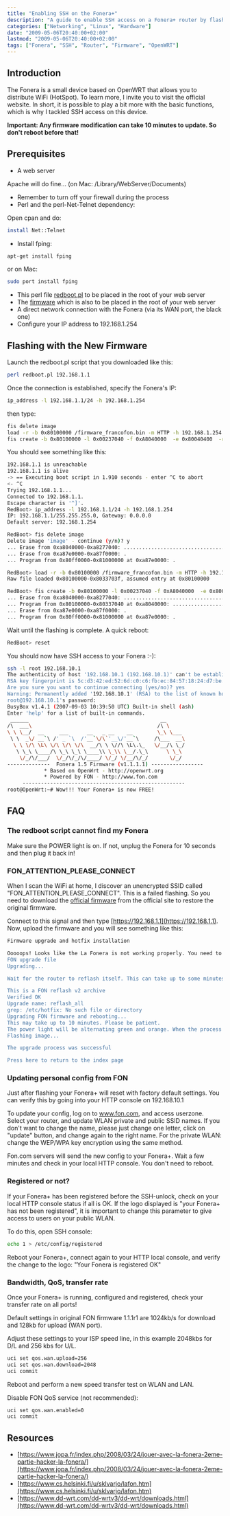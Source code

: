 ```yaml
---
title: "Enabling SSH on the Fonera+"
description: "A guide to enable SSH access on a Fonera+ router by flashing it with a custom firmware."
categories: ["Networking", "Linux", "Hardware"]
date: "2009-05-06T20:40:00+02:00"
lastmod: "2009-05-06T20:40:00+02:00"
tags: ["Fonera", "SSH", "Router", "Firmware", "OpenWRT"]
---
```


## Introduction

The Fonera is a small device based on OpenWRT that allows you to distribute WiFi (HotSpot). To learn more, I invite you to visit the official website. In short, it is possible to play a bit more with the basic functions, which is why I tackled SSH access on this device.

**Important: Any firmware modification can take 10 minutes to update. So don't reboot before that!**

## Prerequisites

* A web server

Apache will do fine... (on Mac: /Library/WebServer/Documents)

* Remember to turn off your firewall during the process
* Perl and the perl-Net-Telnet dependency:

Open cpan and do:

```bash
install Net::Telnet
```

* Install fping:

```bash
apt-get install fping
```

or on Mac:

```bash
sudo port install fping
```

* This perl file [redboot.pl](https://download.francofon.fr/fonera_plus_ssh/redboot.pl) to be placed in the root of your web server
* The [firmware](https://download.francofon.fr/fonera_plus_ssh/firmware_francofon.bin) which is also to be placed in the root of your web server
* A direct network connection with the Fonera (via its WAN port, the black one)
* Configure your IP address to 192.168.1.254

## Flashing with the New Firmware

Launch the redboot.pl script that you downloaded like this:

```bash
perl redboot.pl 192.168.1.1
```

Once the connection is established, specify the Fonera's IP:

```bash
ip_address -l 192.168.1.1/24 -h 192.168.1.254
```

then type:

```bash
fis delete image
load -r -b 0x80100000 /firmware_francofon.bin -m HTTP -h 192.168.1.254
fis create -b 0x80100000 -l 0x00237040 -f 0xA8040000  -e 0x80040400  -r 0x80040400 image
```

You should see something like this:

```bash
192.168.1.1 is unreachable
192.168.1.1 is alive
-> == Executing boot script in 1.910 seconds - enter ^C to abort
<- ^C
Trying 192.168.1.1...
Connected to 192.168.1.1.
Escape character is '^]'.
RedBoot> ip_address -l 192.168.1.1/24 -h 192.168.1.254
IP: 192.168.1.1/255.255.255.0, Gateway: 0.0.0.0
Default server: 192.168.1.254
```

```bash
RedBoot> fis delete image
Delete image 'image' - continue (y/n)? y
... Erase from 0xa8040000-0xa8277040: ....................................
... Erase from 0xa87e0000-0xa87f0000: .
... Program from 0x80ff0000-0x81000000 at 0xa87e0000: .
```

```bash
RedBoot> load -r -b 0x80100000 /firmware_francofon.bin -m HTTP -h 192.168.1.254
Raw file loaded 0x80100000-0x8033703f, assumed entry at 0x80100000
```

```bash
RedBoot> fis create -b 0x80100000 -l 0x00237040 -f 0xA8040000  -e 0x80040400  -r 0x80040400 image
... Erase from 0xa8040000-0xa8277040: ....................................
... Program from 0x80100000-0x80337040 at 0xa8040000: ....................................
... Erase from 0xa87e0000-0xa87f0000: .
... Program from 0x80ff0000-0x81000000 at 0xa87e0000: .
```

Wait until the flashing is complete. A quick reboot:

```bash
RedBoot> reset
```

You should now have SSH access to your Fonera :-):

```bash
ssh -l root 192.168.10.1
The authenticity of host '192.168.10.1 (192.168.10.1)' can't be establish
RSA key fingerprint is 5c:d3:42:ed:52:6d:c0:c6:fb:ec:84:57:18:24:d7:be.
Are you sure you want to continue connecting (yes/no)? yes
Warning: Permanently added '192.168.10.1' (RSA) to the list of known host
root@192.168.10.1's password:
BusyBox v1.4.1 (2007-09-03 10:39:50 UTC) Built-in shell (ash)
Enter 'help' for a list of built-in commands.
 ______                                           __
/\  ___\                                         /\ \
\ \ \__/  __     ___      __   _ __    __        \_\ \___
 \ \  _\/ __`\ /' _ `\  /'__`\/\`'__\/'__`\     /\___  __\
  \ \ \/\ \L\ \/\ \/\ \/\  __/\ \ \//\ \L\.\_   \/__/\ \_/
   \ \_\ \____/\ \_\ \_\ \____\\ \_\\ \__/.\_\      \ \_\
    \/_/\/___/  \/_/\/_/\/____/ \/_/ \/__/\/_/       \/_/
--------------  Fonera 1.5 Firmware (v1.1.1.1) -----------------
            * Based on OpenWrt - http://openwrt.org
            * Powered by FON - http://www.fon.com
     -----------------------------------------------------
root@OpenWrt:~# Wow!!! Your Fonera+ is now FREE!
```

## FAQ

### The redboot script cannot find my Fonera

Make sure the POWER light is on. If not, unplug the Fonera for 10 seconds and then plug it back in!

### FON_ATTENTION_PLEASE_CONNECT

When I scan the WiFi at home, I discover an unencrypted SSID called "FON_ATTENTION_PLEASE_CONNECT". This is a failed flashing. So you need to download the [official firmware](https://www.fon.com/en/download#) from the official site to restore the original firmware.

Connect to this signal and then type [https://192.168.1.1](https://192.168.1.1). Now, upload the firmware and you will see something like this:

```bash
Firmware upgrade and hotfix installation

Ooooops! Looks like the La Fonera is not working properly. You need to reinstall the fon software in it. Please, provide a valid full firmware in the box below (you can find them at fon's download page) or contact fon support at support@fon.com
FON upgrade file 	
Upgrading... 

Wait for the router to reflash itself. This can take up to some minutes. DO NOT DICONNECT THE LA FONERA in 10min

This is a FON reflash v2 archive
Verified OK
Upgrade name: reflash_all
grep: /etc/hotfix: No such file or directory
Upgrading FON firmware and rebooting...
This may take up to 10 minutes. Please be patient.
The power light will be alternating green and orange. When the process is finished the light will stay orange while rebooting
Flashing image...

The upgrade process was successful

Press here to return to the index page
```

### Updating personal config from FON

Just after flashing your Fonera+ will reset with factory default settings. You can verify this by going into your HTTP console on 192.168.10.1

To update your config, log on to www.fon.com, and access userzone. Select your router, and update WLAN private and public SSID names. If you don't want to change the name, please just change one letter, click on "update" button, and change again to the right name. For the private WLAN: change the WEP/WPA key encryption using the same method.

Fon.com servers will send the new config to your Fonera+. Wait a few minutes and check in your local HTTP console. You don't need to reboot.

### Registered or not?

If your Fonera+ has been registered before the SSH-unlock, check on your local HTTP console status if all is OK. If the logo displayed is "your Fonera+ has not been registered", it is important to change this parameter to give access to users on your public WLAN.

To do this, open SSH console:

```bash
echo 1 > /etc/config/registered
```

Reboot your Fonera+, connect again to your HTTP local console, and verify the change to the logo: "Your Fonera is registered OK"

### Bandwidth, QoS, transfer rate

Once your Fonera+ is running, configured and registered, check your transfer rate on all ports!

Default settings in original FON firmware 1.1.1r1 are 1024kb/s for download and 128kb for upload (WAN port).

Adjust these settings to your ISP speed line, in this example 2048kbs for D/L and 256 kbs for U/L.

```bash
uci set qos.wan.upload=256
uci set qos.wan.download=2048
uci commit
```

Reboot and perform a new speed transfer test on WLAN and LAN.

Disable FON QoS service (not recommended):

```bash
uci set qos.wan.enabled=0
uci commit
```

## Resources
- [https://www.jopa.fr/index.php/2008/03/24/jouer-avec-la-fonera-2eme-partie-hacker-la-fonera/](https://www.jopa.fr/index.php/2008/03/24/jouer-avec-la-fonera-2eme-partie-hacker-la-fonera/)
- [https://www.cs.helsinki.fi/u/sklvarjo/lafon.htm](https://www.cs.helsinki.fi/u/sklvarjo/lafon.htm)
- [https://www.dd-wrt.com/dd-wrtv3/dd-wrt/downloads.html](https://www.dd-wrt.com/dd-wrtv3/dd-wrt/downloads.html)
